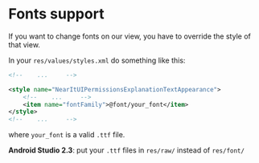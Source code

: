 # Fonts support

If you want to change fonts on our view, you have to override the style of that view.

In your `res/values/styles.xml` do something like this:

```xml
<!--    ...     -->

<style name="NearItUIPermissionsExplanationTextAppearance">
    <!--    ...     -->
    <item name="fontFamily">@font/your_font</item>
</style>
<!--    ...     -->
```

where `your_font` is a valid `.ttf` file.

__Android Studio 2.3__: put your `.ttf` files in `res/raw/` instead of `res/font/`